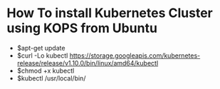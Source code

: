 # How To install Kubernetes Cluster using KOPS from Ubuntu
 - $apt-get update
 - $curl -Lo kubectl https://storage.googleapis.com/kubernetes-release/release/v1.10.0/bin/linux/amd64/kubectl 
 - $chmod +x kubectl 
 - $kubectl /usr/local/bin/ 

